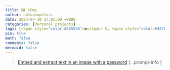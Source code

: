```yaml
---
title: 🖼️ steg
author: antoniopelusi
date: 2024-07-30 17:01:00 +0800
categories: [Personal projects]
tags: [<span style="color:#555555">●</span> C, <span style="color:#42781a">●</span> Makefile]
pin: true
math: false
comments: false
mermaid: false
---
```


[GithubLink]: https://github.com/antoniopelusi/steg

> [Embed and extract text in an image with a password][GithubLink]
{: .prompt-info }